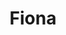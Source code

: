 ---
home: true
title: Fiona
icon: home
heroImage: /icon.png
bgImage: /seacover.JPG
bgImageDark: /seacover.JPG



---